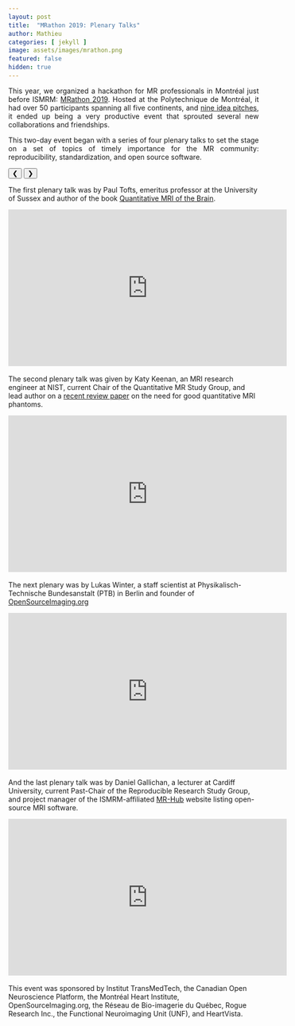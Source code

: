```yaml
---
layout: post
title:  "MRathon 2019: Plenary Talks"
author: Mathieu
categories: [ jekyll ]
image: assets/images/mrathon.png
featured: false
hidden: true
---
```

<div style="text-align: justify"> 
<p>
This year, we organized a hackathon for MR professionals in Montréal just before ISMRM: <a href="https://mrathon.github.io" target="_blank">MRathon 2019</a>. Hosted at the Polytechnique de Montréal, it had over 50 participants spanning all five continents, and <a href="https://github.com/mrathon/idea-pitches/issues" target="_blank">nine idea pitches</a>, it ended up being a very productive event that sprouted several new collaborations and friendships.
</p>

<p>
This two-day event began with a series of four plenary talks to set the stage on a set of topics of timely importance for the MR community: reproducibility, standardization, and open source software.
</p>

<link rel="stylesheet" href="https://www.w3schools.com/w3css/4/w3.css">
<style>
.mySlides {display:none;}
</style>

<div class="w3-content w3-display-container">

<img class="mySlides" src="/assets/images/mrathon-01.jpeg">
<img class="mySlides" src="/assets/images/mrathon-02.jpeg">
<img class="mySlides" src="/assets/images/mrathon-03.jpeg">
<img class="mySlides" src="/assets/images/mrathon-04.jpeg">

<button class="w3-button w3-black w3-display-left" onclick="plusDivs(-1)">&#10094;</button>
<button class="w3-button w3-black w3-display-right" onclick="plusDivs(1)">&#10095;</button>
</div>


</div>

<script>
var slideIndex = 1;
showDivs(slideIndex);

function plusDivs(n) {
  showDivs(slideIndex += n);
}

function showDivs(n) {
  var i;
  var x = document.getElementsByClassName("mySlides");
  if (n > x.length) {slideIndex = 1}
  if (n < 1) {slideIndex = x.length}
  for (i = 0; i < x.length; i++) {
    x[i].style.display = "none";  
  }
  x[slideIndex-1].style.display = "block";  
}
</script>

<p>
The first plenary talk was by Paul Tofts, emeritus professor at the University of Sussex and author of the book <a href="http://qmri.org/" target="_blank">Quantitative MRI of the Brain</a>.
</p>

<iframe width="560" height="315" src="https://www.youtube.com/embed/3YE9R5-Zg7c?rel=0" frameborder="0" allow="autoplay; encrypted-media" allowfullscreen ></iframe>

<p></p>
<p>
The second plenary talk was given by Katy Keenan, an MRI research engineer at NIST, current Chair of the Quantitative MR Study Group, and lead author on a <a href="https://onlinelibrary.wiley.com/doi/10.1002/mrm.26982" target="_blank">recent review paper</a> on the need for good quantitative MRI phantoms.
</p>

<iframe width="560" height="315" src="https://www.youtube.com/embed/db6uBcH_9-w?rel=0" frameborder="0" allow="autoplay; encrypted-media" allowfullscreen></iframe>

<p></p>
<p>
The next plenary was by Lukas Winter, a staff scientist at Physikalisch-Technische Bundesanstalt (PTB) in Berlin and founder of <a href="https://www.opensourceimaging.org" target="_blank">OpenSourceImaging.org</a>
</p>

<iframe width="560" height="315" src="https://www.youtube.com/embed/G1qS_XhAfbQ?rel=0" frameborder="0" allow="autoplay; encrypted-media" allowfullscreen></iframe>

<p></p>
<p>
And the last plenary talk was by Daniel Gallichan, a lecturer at Cardiff University, current Past-Chair of the Reproducible Research Study Group, and project manager of the ISMRM-affiliated <a href="https://ismrm.github.io/mrhub/" target="_blank">MR-Hub</a> website listing open-source MRI software.
</p>

<iframe width="560" height="315" src="https://www.youtube.com/embed/GMH4P5ha9pY?rel=0" frameborder="0" allow="autoplay; encrypted-media" allowfullscreen></iframe>

<p></p>
<p>
This event was sponsored by Institut TransMedTech, the Canadian Open Neuroscience Platform, the Montréal Heart Institute, OpenSourceImaging.org, the Réseau de Bio-imagerie du Québec, Rogue Research Inc., the Functional Neuroimaging Unit (UNF), and HeartVista.
</p>

</div>
